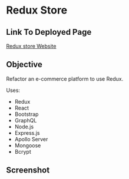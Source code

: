 # Redux Store
## Link To Deployed Page
[Redux store Website](https://redux-store-jrt.herokuapp.com/)

## Objective
Refactor an e-commerce platform to use Redux.

Uses:
- Redux
- React
- Bootstrap
- GraphQL
- Node.js
- Express.js
- Apollo Server
- Mongoose
- Bcrypt

## Screenshot

